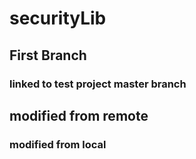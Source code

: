 # securityLib
## First Branch
### linked to test project master branch
## modified from remote
### modified from local
